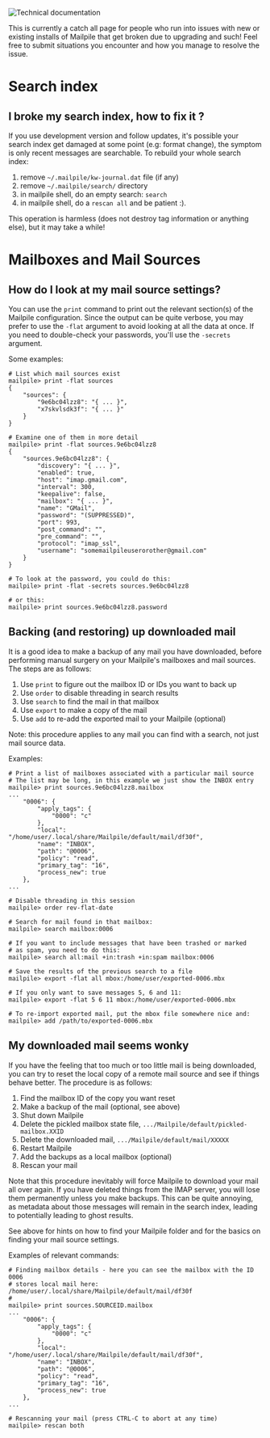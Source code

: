 ![Technical documentation](https://github.com/pagekite/Mailpile/wiki/images/page-technical.png)

This is currently a catch all page for people who run into issues with new or existing installs of Mailpile that get broken due to upgrading and such! Feel free to submit situations you encounter and how you manage to resolve the issue.


# Search index

## I broke my search index, how to fix it ?

If you use development version and follow updates, it's possible your search index get damaged at some point (e.g: format change), the symptom is only recent messages are searchable. To rebuild your whole search index:

1. remove `~/.mailpile/kw-journal.dat` file (if any)
2. remove `~/.mailpile/search/` directory
3. in mailpile shell, do an empty search: `search` 
4. in mailpile shell, do a `rescan all` and be patient :).

This operation is harmless (does not destroy tag information or anything else), but it may take a while!


# Mailboxes and Mail Sources

## How do I look at my mail source settings?

You can use the `print` command to print out the relevant section(s) of the Mailpile configuration. Since the output can be quite verbose, you may prefer to use the `-flat` argument to avoid looking at all the data at once.  If you need to double-check your passwords, you'll use the `-secrets` argument.

Some examples:

    # List which mail sources exist
    mailpile> print -flat sources
    {
        "sources": {
            "9e6bc04lzz8": "{ ... }", 
            "x7skvlsdk3f": "{ ... }"
        }
    }

    # Examine one of them in more detail
    mailpile> print -flat sources.9e6bc04lzz8
    {
        "sources.9e6bc04lzz8": {
            "discovery": "{ ... }", 
            "enabled": true, 
            "host": "imap.gmail.com", 
            "interval": 300, 
            "keepalive": false, 
            "mailbox": "{ ... }", 
            "name": "GMail", 
            "password": "(SUPPRESSED)", 
            "port": 993, 
            "post_command": "", 
            "pre_command": "", 
            "protocol": "imap_ssl", 
            "username": "somemailpileuserorother@gmail.com"
        }
    }

    # To look at the password, you could do this:
    mailpile> print -flat -secrets sources.9e6bc04lzz8
    
    # or this:
    mailpile> print sources.9e6bc04lzz8.password


## Backing (and restoring) up downloaded mail

It is a good idea to make a backup of any mail you have downloaded, before performing manual surgery on your Mailpile's mailboxes and mail sources.  The steps are as follows:

1. Use `print` to figure out the mailbox ID or IDs you want to back up
2. Use `order` to disable threading in search results
3. Use `search` to find the mail in that mailbox
4. Use `export` to make a copy of the mail
5. Use `add` to re-add the exported mail to your Mailpile (optional)

Note: this procedure applies to any mail you can find with a search, not just mail source data.

Examples:

    # Print a list of mailboxes associated with a particular mail source
    # The list may be long, in this example we just show the INBOX entry
    mailpile> print sources.9e6bc04lzz8.mailbox
    ...
        "0006": {
            "apply_tags": {
                "0000": "c"
            }, 
            "local": "/home/user/.local/share/Mailpile/default/mail/df30f", 
            "name": "INBOX", 
            "path": "@0006", 
            "policy": "read", 
            "primary_tag": "16", 
            "process_new": true
        }, 
    ...

    # Disable threading in this session
    mailpile> order rev-flat-date

    # Search for mail found in that mailbox:
    mailpile> search mailbox:0006

    # If you want to include messages that have been trashed or marked
    # as spam, you need to do this:
    mailpile> search all:mail +in:trash +in:spam mailbox:0006

    # Save the results of the previous search to a file
    mailpile> export -flat all mbox:/home/user/exported-0006.mbx

    # If you only want to save messages 5, 6 and 11:
    mailpile> export -flat 5 6 11 mbox:/home/user/exported-0006.mbx

    # To re-import exported mail, put the mbox file somewhere nice and:
    mailpile> add /path/to/exported-0006.mbx


## My downloaded mail seems wonky

If you have the feeling that too much or too little mail is being downloaded, you can try to reset the local copy of a remote mail source and see if things behave better.  The procedure is as follows:

1. Find the mailbox ID of the copy you want reset
2. Make a backup of the mail (optional, see above)
3. Shut down Mailpile
4. Delete the pickled mailbox state file, `.../Mailpile/default/pickled-mailbox.XXID`
5. Delete the downloaded mail, `.../Mailpile/default/mail/XXXXX`
6. Restart Mailpile
7. Add the backups as a local mailbox (optional)
8. Rescan your mail

Note that this procedure inevitably will force Mailpile to download your mail all over again. If you have deleted things from the IMAP server, you will lose them permanently unless you make backups. This can be quite annoying, as metadata about those messages will remain in the search index, leading to potentially leading to ghost results.

See above for hints on how to find your Mailpile folder and for the basics on finding your mail source settings.

Examples of relevant commands:

    # Finding mailbox details - here you can see the mailbox with the ID 0006
    # stores local mail here: /home/user/.local/share/Mailpile/default/mail/df30f 
    #
    mailpile> print sources.SOURCEID.mailbox
    ...
        "0006": {
            "apply_tags": {
                "0000": "c"
            }, 
            "local": "/home/user/.local/share/Mailpile/default/mail/df30f", 
            "name": "INBOX", 
            "path": "@0006", 
            "policy": "read", 
            "primary_tag": "16", 
            "process_new": true
        }, 
    ...

    # Rescanning your mail (press CTRL-C to abort at any time)
    mailpile> rescan both
